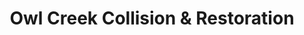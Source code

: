 ---
title: "Owl Creek Collision & Restoration"
url: /hiawassee/owl-creek-collision-and-restoration/
shop: car repair
---